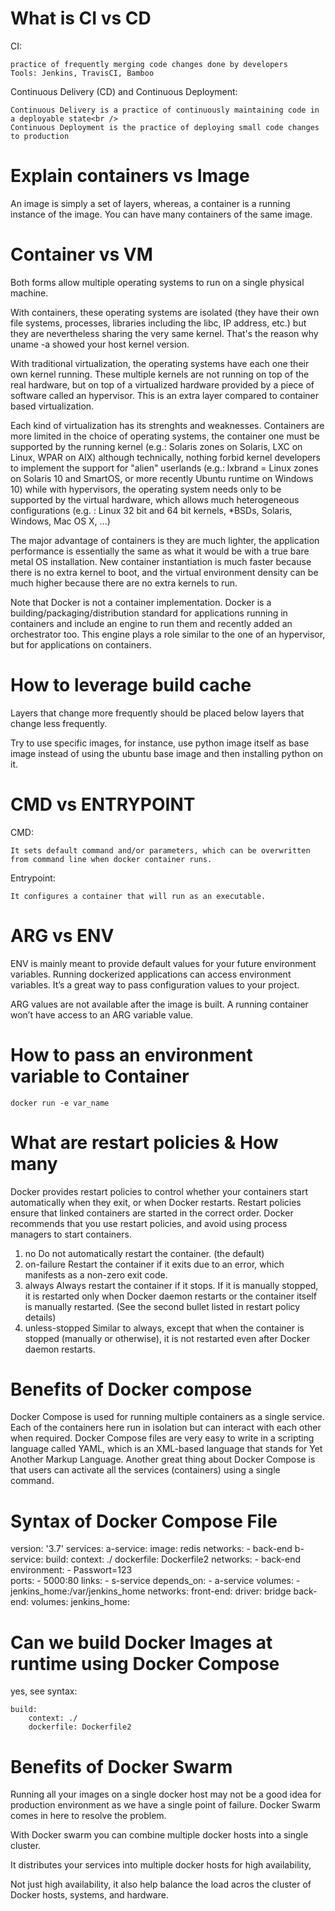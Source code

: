 # What is CI vs CD

CI:

    practice of frequently merging code changes done by developers
    Tools: Jenkins, TravisCI, Bamboo

Continuous Delivery (CD) and Continuous Deployment:

    Continuous Delivery is a practice of continuously maintaining code in a deployable state<br />
    Continuous Deployment is the practice of deploying small code changes to production

# Explain containers vs Image

An image is simply a set of layers, whereas, a container is a running instance of the image. You can have many containers of the same image.

# Container vs VM

Both forms allow multiple operating systems to run on a single physical machine.

With containers, these operating systems are isolated (they have their own file systems, processes, libraries including the libc, IP address, etc.) but they are nevertheless sharing the very same kernel. That's the reason why uname -a showed your host kernel version.

With traditional virtualization, the operating systems have each one their own kernel running. These multiple kernels are not running on top of the real hardware, but on top of a virtualized hardware provided by a piece of software called an hypervisor. This is an extra layer compared to container based virtualization.

Each kind of virtualization has its strenghts and weaknesses. Containers are more limited in the choice of operating systems, the container one must be supported by the running kernel (e.g.: Solaris zones on Solaris, LXC on Linux, WPAR on AIX) although technically, nothing forbid kernel developers to implement the support for "alien" userlands (e.g.: lxbrand = Linux zones on Solaris 10 and SmartOS, or more recently Ubuntu runtime on Windows 10) while with hypervisors, the operating system needs only to be supported by the virtual hardware, which allows much heterogeneous configurations (e.g. : Linux 32 bit and 64 bit kernels, *BSDs, Solaris, Windows, Mac OS X, ...)

The major advantage of containers is they are much lighter, the application performance is essentially the same as what it would be with a true bare metal OS installation. New container instantiation is much faster because there is no extra kernel to boot, and the virtual environment density can be much higher because there are no extra kernels to run.

Note that Docker is not a container implementation. Docker is a building/packaging/distribution standard for applications running in containers and include an engine to run them and recently added an orchestrator too. This engine plays a role similar to the one of an hypervisor, but for applications on containers.

# How to leverage build cache

Layers that change more frequently should be placed below layers that change less frequently.

Try to use specific images, for instance, use python image itself as base image instead of using the ubuntu base image and then installing python on it.

# CMD vs ENTRYPOINT

CMD:

    It sets default command and/or parameters, which can be overwritten from command line when docker container runs.

Entrypoint:

    It configures a container that will run as an executable.

# ARG vs ENV

ENV is mainly meant to provide default values for your future environment variables. Running dockerized applications can access environment variables. It’s a great way to pass configuration values to your project.

ARG values are not available after the image is built. A running container won’t have access to an ARG variable value.

# How to pass an environment variable to Container

    docker run -e var_name

# What are restart policies & How many

Docker provides restart policies to control whether your containers start automatically when they exit, or when Docker restarts. Restart policies ensure that linked containers are started in the correct order. Docker recommends that you use restart policies, and avoid using process managers to start containers.

1. no	Do not automatically restart the container. (the default)
1. on-failure	Restart the container if it exits due to an error, which manifests as a non-zero exit code.
1. always	Always restart the container if it stops. If it is manually stopped, it is restarted only when Docker daemon restarts or the container itself is manually restarted. (See the second bullet listed in restart policy details)
1. unless-stopped	Similar to always, except that when the container is stopped (manually or otherwise), it is not restarted even after Docker daemon restarts.

# Benefits of Docker compose

Docker Compose is used for running multiple containers as a single service. Each of the containers here run in isolation but can interact with each other when required. Docker Compose files are very easy to write in a scripting language called YAML, which is an XML-based language that stands for Yet Another Markup Language. Another great thing about Docker Compose is that users can activate all the services (containers) using a single command.

# Syntax of Docker Compose File

version: '3.7'
services:
    a-service:
        image: redis
        networks:
            - back-end
    b-service:
        build:
            context: ./
            dockerfile: Dockerfile2
        networks:
            - back-end
        environment:
            - Passwort=123    
        ports:
            - 5000:80
        links:
            - s-service
        depends_on:
            - a-service
        volumes:
        - jenkins_home:/var/jenkins_home
networks:
    front-end:
        driver: bridge
    back-end:
volumes:
  jenkins_home:


# Can we build Docker Images at runtime using Docker Compose

yes, see syntax:

    build:
        context: ./
        dockerfile: Dockerfile2

# Benefits of Docker Swarm

Running all your images on a single docker host may not be a good idea for production
environment as we have a single point of failure. Docker Swarm comes in here to resolve
the problem.

With Docker swarm you can combine multiple docker hosts into a single cluster.

It distributes your services into multiple docker hosts for high availability,

Not just high availability, it also help balance the load acros the cluster of Docker hosts,
systems, and hardware.